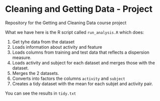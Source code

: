 # Cleaning and Getting Data - Project
Repository for the Getting and Cleaning Data course project

What we have here is the R script called `run_analysis.R` which does:
1. Get tyhe data from the dataset
2. Loads information about activity and feature
3. Loads columns from training and test data that reflects a dispersion measure.
4. Loads activity and subject for each dataset and merges those with the dataset.
5. Merges the 2 datasets.
6. Converts into factors the columns `activity` and `subject`
7. Creates a tidy dataset with the mean for each subjet and activity pair.

You can see the results in `tidy.txt`
